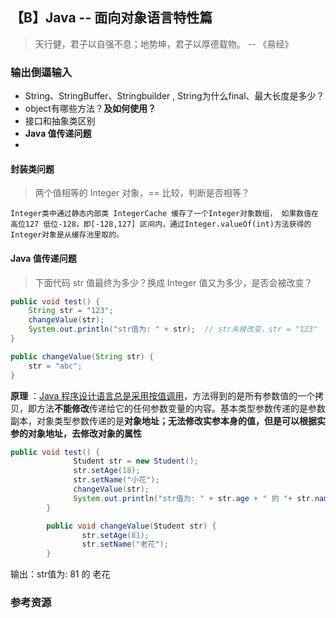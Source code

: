 ## 【B】Java -- 面向对象语言特性篇

> 天行健，君子以自强不息；地势坤，君子以厚德载物。 -- 《易经》



### 输出倒逼输入

- String、StringBuffer、Stringbuilder , String为什么final、最大长度是多少？
- object有哪些方法？**及如何使用？**
- 接口和抽象类区别 
- **Java 值传递问题**
- 



#### 封装类问题

> 两个值相等的 Integer 对象，== 比较，判断是否相等？

```
Integer类中通过静态内部类 IntegerCache 缓存了一个Integer对象数组， 如果数值在 高位127 低位-128，即[-128,127] 区间内，通过Integer.valueOf(int)方法获得的Integer对象是从缓存池里取的。
```









#### Java 值传递问题

> 下面代码 str 值最终为多少？换成 Integer 值又为多少，是否会被改变？

```java
public void test() {
    String str = "123";
    changeValue(str); 
    System.out.println("str值为: " + str);  // str未被改变，str = "123"
}

public changeValue(String str) {
    str = "abc";
}
```

**原理** ：[Java 程序设计语言总是采用按值调用](https://links.jianshu.com/go?to=https%3A%2F%2Fgithub.com%2FSnailclimb%2FJavaGuide%2Fblob%2Fmaster%2Fdocs%2Fessential-content-for-interview%2FPreparingForInterview%2F%E5%BA%94%E5%B1%8A%E7%94%9F%E9%9D%A2%E8%AF%95%E6%9C%80%E7%88%B1%E9%97%AE%E7%9A%84%E5%87%A0%E9%81%93Java%E5%9F%BA%E7%A1%80%E9%97%AE%E9%A2%98.md%23%E4%B8%80-%E4%B8%BA%E4%BB%80%E4%B9%88-java-%E4%B8%AD%E5%8F%AA%E6%9C%89%E5%80%BC%E4%BC%A0%E9%80%92)，方法得到的是所有参数值的一个拷贝，即方法**不能修改**传递给它的任何参数变量的内容。基本类型参数传递的是参数副本，对象类型参数传递的是**对象地址；无法修改实参本身的值，但是可以根据实参的对象地址，去修改对象的属性**

```java
public void test() {
			  Student str = new Student();
			  str.setAge(18);
			  str.setName("小花");
			  changeValue(str); 
			  System.out.println("str值为: " + str.age + " 的 "+ str.name);  // str未被改变，str = "123"
		}

		public void changeValue(Student str) {
			    str.setAge(81);
			    str.setName("老花");
		}
```

输出：str值为: 81 的 老花





### 参考资源